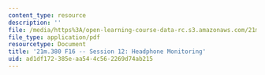 ```yaml
---
content_type: resource
description: ''
file: /media/https%3A/open-learning-course-data-rc.s3.amazonaws.com/21m-380-music-and-technology-recording-techniques-and-audio-production-fall-2016/ad1df172385eaa544c562269d74ab215_MIT21M_380F16_ses12_note.pdf
file_type: application/pdf
resourcetype: Document
title: '21m.380 F16 -- Session 12: Headphone Monitoring'
uid: ad1df172-385e-aa54-4c56-2269d74ab215
---
```

